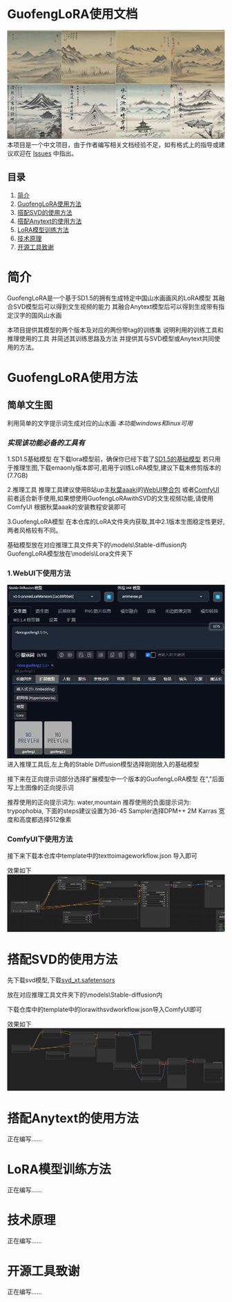 # GuofengLoRA使用文档
![Display set](image/shows.png)
本项目是一个中文项目，由于作者编写相关文档经验不足，如有格式上的指导或建议欢迎在 [Issues](https://github.com/KBRASK/GuofengLoRA/issues) 中指出。

## 目录
1. [简介](#简介)
3. [GuofengLoRA使用方法](#GuofengLoRA使用方法)
4. [搭配SVD的使用方法](#搭配SVD的使用方法)
5. [搭配Anytext的使用方法](#搭配Anytext的使用方法)
6. [LoRA模型训练方法](#LoRA模型训练方法)
7. [技术原理](#技术原理)
8. [开源工具致谢](#开源工具致谢)

# 简介
GuofengLoRA是一个基于SD1.5的拥有生成特定中国山水画画风的LoRA模型
其融合SVD模型后可以得到文生视频的能力
其融合Anytext模型后可以得到生成带有指定汉字的国风山水画

本项目提供其模型的两个版本及对应的两份带tag的训练集
说明利用的训练工具和推理使用的工具 并简述其训练思路及方法
并提供其与SVD模型或Anytext共同使用的方法。
# GuofengLoRA使用方法
## 简单文生图
利用简单的文字提示词生成对应的山水画
_本功能windows和linux可用_

### _实现该功能必备的工具有_
1.SD1.5基础模型
在下载lora模型前，确保你已经下载了[SD1.5的基础模型](https://huggingface.co/runwayml/stable-diffusion-v1-5/tree/main) 若只用于推理生图,下载emaonly版本即可,若用于训练LoRA模型,建议下载未修剪版本的(7.7GB)

2.推理工具
推理工具建议使用B站up主[秋葉aaaki](https://space.bilibili.com/12566101)的[WebUI整合包](https://www.bilibili.com/video/BV1iM4y1y7oA/) 或者[ComfyUI](https://www.bilibili.com/video/BV1Ew411776J/)
前者适合新手使用,如果想使用GuofengLoRAwithSVD的文生视频功能,请使用ComfyUI
根据秋葉aaak的安装教程安装即可

3.GuofengLoRA模型
在本仓库的LoRA文件夹内获取,其中2.1版本生图稳定性更好,两者风格较有不同。

基础模型放在对应推理工具文件夹下的\\models\\Stable-diffusion内
GuofengLoRA模型放在\\models\\Lora文件夹下

### 1.WebUI下使用方法
![Example Image](image/example1.png)
进入推理工具后,左上角的Stable Diffusion模型选择刚刚放入的基础模型

接下来在正向提示词部分选择扩展模型中一个版本的GuofengLoRA模型
在","后面写上生图像的正向提示词

推荐使用的正向提示词为: water,mountain
推荐使用的负面提示词为: trypophobia,
下面的steps建议设置为36-45
Sampler选择DPM++ 2M Karras
宽度和高度都选择512像素

### ComfyUI下使用方法

接下来下载本仓库中template中的texttoimageworkflow.json 导入即可

效果如下
![example2](image/example2.png)
# 搭配SVD的使用方法

先下载svd模型,下载[svd_xt.safetensors](https://huggingface.co/stabilityai/stable-video-diffusion-img2vid-xt/tree/main)

放在对应推理工具文件夹下的\\models\\Stable-diffusion内

下载仓库中的template中的lorawithsvdworkflow.json导入ComfyUI即可

效果如下
![example3](image/example3.png)
# 搭配Anytext的使用方法
正在编写......
# LoRA模型训练方法
正在编写......

# 技术原理
正在编写......
# 开源工具致谢
正在编写......
